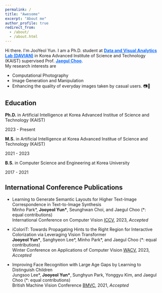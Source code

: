 ```yaml
---
permalink: /
title: "Awesome"
excerpt: "About me"
author_profile: true
redirect_from: 
  - /about/
  - /about.html
---
```


Hi there. I'm JooYeol Yun. I am a Ph.D. student at <a href="http://davian.kaist.ac.kr/" style="color:#0f6bff"> <strong>Data and Visual Analytics Lab (DAVIAN)</strong></a> in Korea Advanced Institute of Science and Technology (KAIST) supervised Prof. <a href="https://sites.google.com/site/jaegulchoo/" style="color:#0f6bff"> <strong>Jaegul Choo</strong></a>. <br>
My research interests are

* Computational Photography
* Image Generation and Manipulation
* Enhancing the quality of everyday images taken by casual users. 📷🎨

Education
-----

__Ph.D.__ in Artificial Intelligence at Korea Advanced Institue of Science and Technology (KAIST)

2023 - Present

__M.S.__ in Artificial Intelligence at Korea Advanced Institue of Science and Technology (KAIST)

2021 - 2023

__B.S.__ in Computer Science and Engineering at Korea University

2017 - 2021

International Conference Publications
----

* Learning to Generate Semantic Layouts for Higher Text-Image Correspondence in Text-to-Image Synthesis <br>
  Minho Park\*, __Jooyeol Yun\*__, Seunghwan Choi, and Jaegul Choo (\*: equal contributions) <br>
  International Conference on Computer Vision [ICCV](https://iccv2023.thecvf.com/), 2023, *Accepted*

* iColoriT: Towards Propagating Hints to the Right Region for Interactive Colorization via Leveraging Vision Transformer <br>
  __Jooyeol Yun\*__, Sanghyeon Lee\*, Minho Park\*, and Jaegul Choo (\*: equal contributions) <br>
  Winter Conference on Applications of Computer Vision [WACV](https://wacv2023.thecvf.com/), 2023, *Accepted*


* Improving Face Recognition with Large Age Gaps by Learning to Distinguish Children <br>
  Jungsoo Lee\*, __Jooyeol Yun\*__, Sunghyun Park, Yonggyu Kim, and Jaegul Choo (\*: equal contributions) <br>
  British Machine Vision Conference [BMVC](https://www.bmvc2021-virtualconference.com/), 2021, *Accepted*
